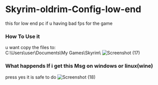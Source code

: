 # Skyrim-oldrim-Config-low-end
this for low end pc if u having bad fps for the game 
### How To Use it
u want copy the files to:<br/>
C:\Users\user\Documents\My Games\Skyrim\ 
![Screenshot (17)](https://github.com/Th3MaKer/Skyrim-oldrim-Config-low-end/assets/130626103/aa49caa3-0c73-4c0f-98da-45c29ecb6c9b)
### What happends If i get this Msg on windows or linux(wine)
press yes it is safe to do
![Screenshot (18)](https://github.com/Th3MaKer/Skyrim-oldrim-Config-low-end/assets/130626103/7f4a1ef8-d98c-4b82-95d7-6e55b2e1ce1f)
